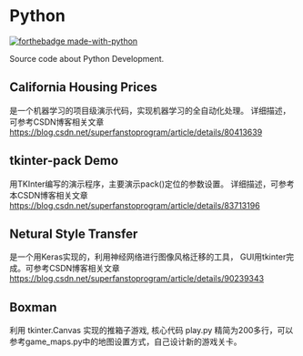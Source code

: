 # Python
[![forthebadge made-with-python](http://ForTheBadge.com/images/badges/made-with-python.svg)](https://www.python.org/)

Source code about Python Development. 


## California Housing Prices
是一个机器学习的项目级演示代码，实现机器学习的全自动化处理。 详细描述，可参考CSDN博客相关文章
https://blog.csdn.net/superfanstoprogram/article/details/80413639

## tkinter-pack Demo
用TKInter编写的演示程序，主要演示pack()定位的参数设置。 详细描述，可参考本CSDN博客相关文章
https://blog.csdn.net/superfanstoprogram/article/details/83713196

## Netural Style Transfer
是一个用Keras实现的，利用神经网络进行图像风格迁移的工具， GUI用tkinter完成。可参考CSDN博客相关文章
https://blog.csdn.net/superfanstoprogram/article/details/90239343

## Boxman
利用 tkinter.Canvas 实现的推箱子游戏, 核心代码 play.py 精简为200多行，可以参考game_maps.py中的地图设置方式，自己设计新的游戏关卡。
